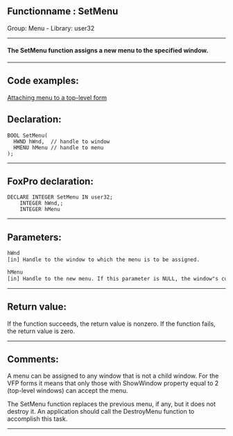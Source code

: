 <link rel="stylesheet" type="text/css" href="../../css/win32api.css">  
<link rel="stylesheet" href="https://cdnjs.cloudflare.com/ajax/libs/font-awesome/4.7.0/css/font-awesome.min.css">

## Functionname : SetMenu
Group: Menu - Library: user32    
***  


#### The SetMenu function assigns a new menu to the specified window.
***  


## Code examples:
[Attaching menu to a top-level form](../../samples/sample_208.md)  

## Declaration:
```foxpro  
BOOL SetMenu(
  HWND hWnd,  // handle to window
  HMENU hMenu // handle to menu
);  
```  
***  


## FoxPro declaration:
```foxpro  
DECLARE INTEGER SetMenu IN user32;
	INTEGER hWnd,;
	INTEGER hMenu  
```  
***  


## Parameters:
```txt  
hWnd
[in] Handle to the window to which the menu is to be assigned.

hMenu
[in] Handle to the new menu. If this parameter is NULL, the window"s current menu is removed.  
```  
***  


## Return value:
If the function succeeds, the return value is nonzero. If the function fails, the return value is zero.  
***  


## Comments:
A menu can be assigned to any window that is not a child window. For the VFP forms it means that only those with ShowWindow property equal to 2 (top-level windows) can accept the menu.  
  
The SetMenu function replaces the previous menu, if any, but it does not destroy it. An application should call the DestroyMenu function to accomplish this task.   
  
***  


